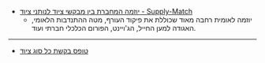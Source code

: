 - [יוזמה המחברת בין מבקשי ציוד לנותני ציוד - Supply-Match](<https://supply-match.com/ >)
  - יוזמה לאומית רחבה מאוד שכוללת את פיקוד העורף, מטה ההתנדבות הלאומי, האגודה למען החייל, הג'ויינט, הפורום הכלכלי חברתי ועוד.
---

- [טופס בקשת כל סוג ציוד](<https://forms.monday.com/forms/25c5ac9f7676f6ffbf7fae7b982e87ef?r=use1>)
